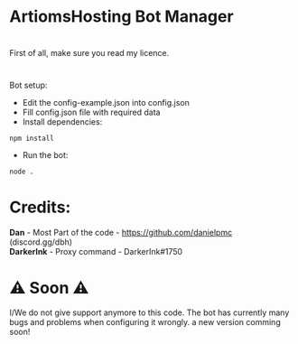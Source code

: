 # ArtiomsHosting Bot Manager
#
First of all, make sure you read my licence.
#

Bot setup:
- Edit the config-example.json into config.json 
- Fill config.json file with required data
- Install dependencies:
```
npm install
```
- Run the bot:
```
node .
```

# Credits:
**Dan** - Most Part of the code - https://github.com/danielpmc (discord.gg/dbh)  
**DarkerInk** - Proxy command - DarkerInk#1750

# ⚠️ Soon ⚠️
I/We do not give support anymore to this code. The bot has currently many bugs and problems when configuring it wrongly. a new version comming soon!
